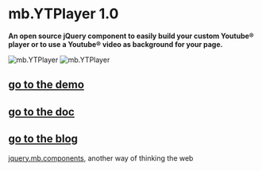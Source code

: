 # mb.YTPlayer 1.0

__An open source jQuery component to easily build your custom Youtube® player or to use a Youtube® video as background for your page.__

![mb.YTPlayer](http://pupunzi.com/gitHub/mb.YTVPlayer-1.jpg)
![mb.YTPlayer](http://pupunzi.com/gitHub/mb.YTVPlayer-2.jpg)

## [go to the demo](http://pupunzi.com/#mb.components/mb.YTVPlayer/YTVPlayer.html)
## [go to the doc](http://wiki.github.com/pupunzi/jquery.mb.YTPlayer/)
## [go to the blog](http://pupunzi.open-lab.com/mb-jquery-components/jquery-mb-YTPlayer/)


[jquery.mb.components](http://pupunzi.com/), another way of thinking the web
